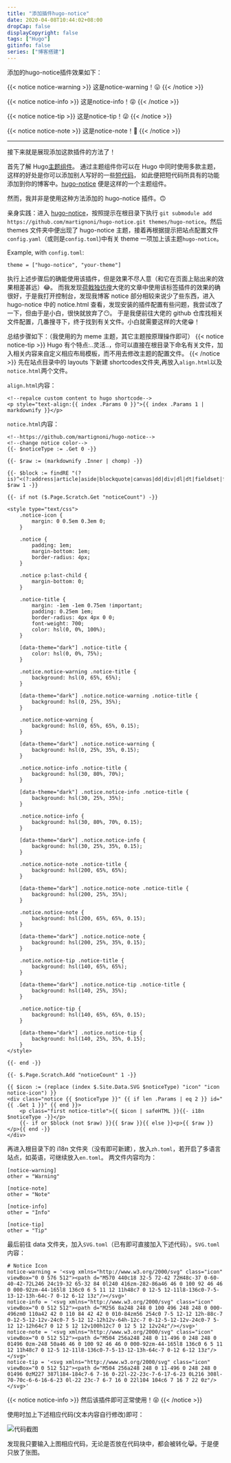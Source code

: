 ```yaml
---
title: "添加插件hugo-notice"
date: 2020-04-08T10:44:02+08:00
dropCap: false
displayCopyright: false
tags: ["Hugo"]
gitinfo: false
series: ["博客搭建"]
---
```

添加的hugo-notice插件效果如下：

{{< notice notice-warning >}}
这是notice-warning！😛
{{< /notice >}}

{{< notice notice-info >}}
这是notice-info！😝
{{< /notice >}}

{{< notice notice-tip >}}
这是notice-tip！😜
{{< /notice >}}

{{< notice notice-note >}}
这是notice-note！🤪
{{< /notice >}}

---
接下来就是展现添加这款插件的方法了！

首先了解 Hugo[主题组件](https://gohugo.io/hugo-modules/theme-components/)。
通过主题组件你可以在 Hugo 中同时使用多款主题，这样的好处是你可以添加别人写好的一些[短代码](https://gohugo.io/content-management/shortcodes/)，
如此便把短代码所具有的功能添加到你的博客中。[hugo-notice](https://github.com/martignoni/hugo-notice) 便是这样的一个主题组件。

然而，我并非是使用这种方法添加的 hugo-notice 插件。🙃

亲身实践：进入 [hugo-notice](https://github.com/martignoni/hugo-notice)，按照提示在根目录下执行 `git submodule add https://github.com/martignoni/hugo-notice.git themes/hugo-notice`。然后 themes 文件夹中便出现了 hugo-notice 主题，接着再根据提示把站点配置文件`config.yaml`（或则是`config.toml`)中有关 theme 一项加上该主题`hugo-notice`。

Example, with `config.toml`:
```
theme = ["hugo-notice", "your-theme"]
```
执行上述步骤后的确能使用该插件，但是效果不尽人意（和它在页面上贴出来的效果相差甚远）😂。
而我发现[荷戟独彷徨](https://guanqr.com/)大佬的文章中使用该标签插件的效果的确很好，于是我打开控制台，发现我博客 notice 部分相较来说少了些东西，进入 hugo-notice 中的 notice.html 查看，发现安装的插件配置有些问题，我尝试改了一下，但由于是小白，很快就放弃了😶。
于是我便前往大佬的 github 仓库找相关文件配置，几番搜寻下，终于找到有关文件。小白就需要这样的大佬😁！

总结步骤如下：（我使用的为 meme 主题，其它主题按原理操作即可）
{{< notice notice-tip >}}
Hugo 有个特点:..灵活..，你可以直接在根目录下命名有关文件，加入相关内容来自定义相应布局模板，而不用去修改主题的配置文件。
{{< /notice >}}
先在站点目录中的 layouts 下新建 shortcodes文件夹,再放入`align.html`以及`notice.html`两个文件。

`align.html`内容：
```
<!--repalce custom content to hugo shortcode-->
<p style="text-align:{{ index .Params 0 }}">{{ index .Params 1 | markdownify }}</p>
```
`notice.html`内容：
```
<!--https://github.com/martignoni/hugo-notice-->
<!--change notice color-->
{{- $noticeType := .Get 0 -}}

{{- $raw := (markdownify .Inner | chomp) -}}

{{- $block := findRE "(?is)^<(?:address|article|aside|blockquote|canvas|dd|div|dl|dt|fieldset|figcaption|figure|footer|form|h(?:1|2|3|4|5|6)|header|hgroup|hr|li|main|nav|noscript|ol|output|p|pre|section|table|tfoot|ul|video)\\b" $raw 1 -}}

{{- if not ($.Page.Scratch.Get "noticeCount") -}}

<style type="text/css">
    .notice-icon {
        margin: 0 0.5em 0.3em 0;
    }
    
    .notice {
        padding: 1em;
        margin-bottom: 1em;
        border-radius: 4px;
    }

    .notice p:last-child {
        margin-bottom: 0;
    }

    .notice-title {
        margin: -1em -1em 0.75em !important;
        padding: 0.25em 1em;
        border-radius: 4px 4px 0 0;
        font-weight: 700;
        color: hsl(0, 0%, 100%);
    }

    [data-theme="dark"] .notice-title {
        color: hsl(0, 0%, 75%);
    }

    .notice.notice-warning .notice-title {
        background: hsl(0, 65%, 65%);
    }

    [data-theme="dark"] .notice.notice-warning .notice-title {
        background: hsl(0, 25%, 35%);
    }

    .notice.notice-warning {
        background: hsl(0, 65%, 65%, 0.15);
    }

    [data-theme="dark"] .notice.notice-warning {
        background: hsl(0, 25%, 35%, 0.15);
    }

    .notice.notice-info .notice-title {
        background: hsl(30, 80%, 70%);
    }

    [data-theme="dark"] .notice.notice-info .notice-title {
        background: hsl(30, 25%, 35%);
    }

    .notice.notice-info {
        background: hsl(30, 80%, 70%, 0.15);
    }

    [data-theme="dark"] .notice.notice-info {
        background: hsl(30, 25%, 35%, 0.15);
    }

    .notice.notice-note .notice-title {
        background: hsl(200, 65%, 65%);
    }

    [data-theme="dark"] .notice.notice-note .notice-title {
        background: hsl(200, 25%, 35%);
    }

    .notice.notice-note {
        background: hsl(200, 65%, 65%, 0.15);
    }

    [data-theme="dark"] .notice.notice-note {
        background: hsl(200, 25%, 35%, 0.15);
    }

    .notice.notice-tip .notice-title {
        background: hsl(140, 65%, 65%);
    }

    [data-theme="dark"] .notice.notice-tip .notice-title {
        background: hsl(140, 25%, 35%);
    }

    .notice.notice-tip {
        background: hsl(140, 65%, 65%, 0.15);
    }

    [data-theme="dark"] .notice.notice-tip {
        background: hsl(140, 25%, 35%, 0.15);
    }
</style>

{{- end -}}

{{- $.Page.Scratch.Add "noticeCount" 1 -}}

{{ $icon := (replace (index $.Site.Data.SVG $noticeType) "icon" "icon notice-icon") }}
<div class="notice {{ $noticeType }}" {{ if len .Params | eq 2 }} id="{{ .Get 1 }}" {{ end }}>
    <p class="first notice-title">{{ $icon | safeHTML }}{{- i18n $noticeType -}}</p>
    {{- if or $block (not $raw) }}{{ $raw }}{{ else }}<p>{{ $raw }}</p>{{ end -}}
</div>   
```
再进入根目录下的 i18n 文件夹（没有即可新建），放入`zh.toml`，若开启了多语言站点，如英语，可继续放入`en.toml`。
两文件内容均为：
```
[notice-warning]
other = "Warning"

[notice-note]
other = "Note"

[notice-info]
other = "Info"

[notice-tip]
other = "Tip"
```
最后前往 data 文件夹，加入`SVG.toml`（已有即可直接加入下述代码）。`SVG.toml`内容：
```
# Notice Icon
notice-warning = '<svg xmlns="http://www.w3.org/2000/svg" class="icon" viewBox="0 0 576 512"><path d="M570 440c18 32-5 72-42 72H48c-37 0-60-40-42-72L246 24c19-32 65-32 84 0l240 416zm-282-86a46 46 0 100 92 46 46 0 000-92zm-44-165l8 136c0 6 5 11 12 11h48c7 0 12-5 12-11l8-136c0-7-5-13-12-13h-64c-7 0-12 6-12 13z"/></svg>'
notice-info = '<svg xmlns="http://www.w3.org/2000/svg" class="icon" viewBox="0 0 512 512"><path d="M256 8a248 248 0 100 496 248 248 0 000-496zm0 110a42 42 0 110 84 42 42 0 010-84zm56 254c0 7-5 12-12 12h-88c-7 0-12-5-12-12v-24c0-7 5-12 12-12h12v-64h-12c-7 0-12-5-12-12v-24c0-7 5-12 12-12h64c7 0 12 5 12 12v100h12c7 0 12 5 12 12v24z"/></svg>'
notice-note = '<svg xmlns="http://www.w3.org/2000/svg" class="icon" viewBox="0 0 512 512"><path d="M504 256a248 248 0 11-496 0 248 248 0 01496 0zm-248 50a46 46 0 100 92 46 46 0 000-92zm-44-165l8 136c0 6 5 11 12 11h48c7 0 12-5 12-11l8-136c0-7-5-13-12-13h-64c-7 0-12 6-12 13z"/></svg>'
notice-tip = '<svg xmlns="http://www.w3.org/2000/svg" class="icon" viewBox="0 0 512 512"><path d="M504 256a248 248 0 11-496 0 248 248 0 01496 0zM227 387l184-184c7-6 7-16 0-22l-22-23c-7-6-17-6-23 0L216 308l-70-70c-6-6-16-6-23 0l-22 23c-7 6-7 16 0 22l104 104c6 7 16 7 22 0z"/></svg>'
```
{{< notice notice-info >}}
然后该插件即可正常使用！😝
{{< /notice >}}

使用时加上下述相应代码(文本内容自行修改)即可：

![代码截图](/images/科学技术/建站笔记/hexo-notice.png "截图")

发现我只要输入上图相应代码，无论是否放在代码块中，都会被转化😹。于是便只放了张图。